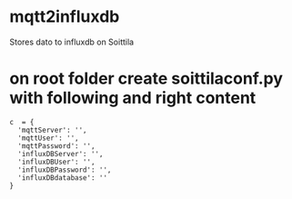 # mqtt2influxdb
Stores dato to influxdb on Soittila

# on root folder create soittilaconf.py with following and right content
```
c  = {
  'mqttServer': '',
  'mqttUser': '',
  'mqttPassword': '',
  'influxDBServer': '',
  'influxDBUser': '',
  'influxDBPassword': '',
  'influxDBdatabase': ''
}
```